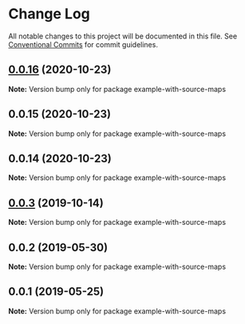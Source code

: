 # Change Log

All notable changes to this project will be documented in this file.
See [Conventional Commits](https://conventionalcommits.org) for commit guidelines.

## [0.0.16](https://github.com/error-reporter/bexer/compare/v0.0.15...v0.0.16) (2020-10-23)

**Note:** Version bump only for package example-with-source-maps





## 0.0.15 (2020-10-23)

**Note:** Version bump only for package example-with-source-maps





## 0.0.14 (2020-10-23)

**Note:** Version bump only for package example-with-source-maps





## [0.0.3](https://github.com/error-reporter/bexer/compare/example-with-source-maps@0.0.2...example-with-source-maps@0.0.3) (2019-10-14)

**Note:** Version bump only for package example-with-source-maps





## 0.0.2 (2019-05-30)

**Note:** Version bump only for package example-with-source-maps





## 0.0.1 (2019-05-25)

**Note:** Version bump only for package example-with-source-maps
